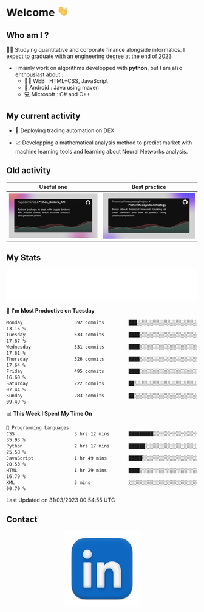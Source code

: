 # Welcome <img src="assets/hello.gif" width="30px"/>


## Who am I ?

:man_student: Studying quantitative and corporate finance alongside informatics. I expect to graduate with an engineering degree at the end of 2023

*  I mainly work on algorithms developped with **python**, but I am also enthousiast about :
    * :man_technologist: WEB : HTML+CSS, JavaScript
    * :iphone: Android : Java using maven
    * :computer: Microsoft : C# and C++

## My current activity

* :rocket: Deploying trading automation on DEX

* :chart: Developping a mathematical analysis method to predict market with machine learning tools and learning about Neural Networks analysis.

## Old activity

| Useful one | Best practice|
| ------------- | ------------- |
| [![](assets/BrokerAPI.png)](https://github.com/hugodemenez/Python_Brokers_API)  | [![](assets/PatternRecognitionStrategy.png)](https://github.com/FinancialForecastingProject/PatternRecognitionStrategy.git)  |

## My Stats

<p align=center>
<img src="metrics.plugin.wakatime.svg" alt="Metrics">
</p>

<!--START_SECTION:waka-->
📅 **I'm Most Productive on Tuesday** 

```text
Monday                   392 commits         ███░░░░░░░░░░░░░░░░░░░░░░   13.15 % 
Tuesday                  533 commits         ████░░░░░░░░░░░░░░░░░░░░░   17.87 % 
Wednesday                531 commits         ████░░░░░░░░░░░░░░░░░░░░░   17.81 % 
Thursday                 526 commits         ████░░░░░░░░░░░░░░░░░░░░░   17.64 % 
Friday                   495 commits         ████░░░░░░░░░░░░░░░░░░░░░   16.60 % 
Saturday                 222 commits         ██░░░░░░░░░░░░░░░░░░░░░░░   07.44 % 
Sunday                   283 commits         ██░░░░░░░░░░░░░░░░░░░░░░░   09.49 % 
```


📊 **This Week I Spent My Time On** 

```text
💬 Programming Languages: 
CSS                      3 hrs 12 mins       █████████░░░░░░░░░░░░░░░░   35.93 % 
Python                   2 hrs 17 mins       ██████░░░░░░░░░░░░░░░░░░░   25.58 % 
JavaScript               1 hr 49 mins        █████░░░░░░░░░░░░░░░░░░░░   20.53 % 
HTML                     1 hr 29 mins        ████░░░░░░░░░░░░░░░░░░░░░   16.79 % 
XML                      3 mins              ░░░░░░░░░░░░░░░░░░░░░░░░░   00.70 % 
```


 Last Updated on 31/03/2023 00:54:55 UTC
<!--END_SECTION:waka-->

## Contact

<p align=center >
<a href="https://www.linkedin.com/in/hugo-demenez/">
<picture>
  <source media="(prefers-color-scheme: dark)" srcset="assets/linkedin_light.png">
  <img height="200px" width="200px" alt="Linkedin link" src="assets/linkedin.png">
</picture>
</a>
</p>


